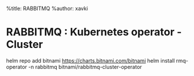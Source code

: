 %title: RABBITMQ
%author: xavki


# RABBITMQ : Kubernetes operator - Cluster


helm repo add bitnami https://charts.bitnami.com/bitnami
helm install rmq-operator -n rabbitmq bitnami/rabbitmq-cluster-operator
